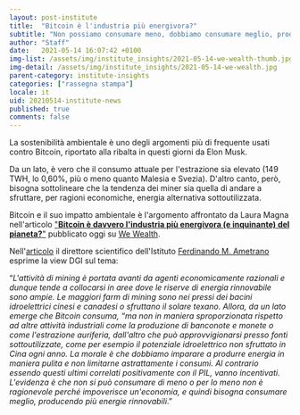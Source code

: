 ```yaml
---
layout: post-institute
title:  "Bitcoin è l'industria più energivora?"
subtitle: "Non possiamo consumare meno, dobbiamo consumare meglio, producendo più energie rinnovabili. Ferdinando Ametrano per We Wealth"
author: "Staff"
date:   2021-05-14 16:07:42 +0100
img-list: /assets/img/institute_insights/2021-05-14-we-wealth-thumb.jpg
img-detail: /assets/img/institute_insights/2021-05-14-we-wealth.jpg
parent-category: institute-insights
categories: ["rassegna stampa"]
locale: it
uid: 20210514-institute-news
published: true
comments: false
---
```


La sostenibilità ambientale è uno degli argomenti più di frequente usati contro Bitcoin, riportato alla ribalta in questi giorni da Elon Musk.

Da un lato, è vero che il consumo attuale per l'estrazione sia elevato (149 TWH, lo 0,60%, più o meno quanto Malesia e Svezia). D'altro canto, però, bisogna sottolineare che la tendenza dei miner sia quella di andare a sfruttare, per ragioni economiche, energia alternativa sottoutilizzata.

Bitcoin e il suo impatto ambientale è l'argomento affrontato da Laura Magna nell'articolo ["**Bitcoin è davvero l'industria più energivora (e inquinante) del pianeta?**"](https://www.we-wealth.com/news/fintech/blockchain/bitcoin-e-davvero-lindustria-piu-energivora-e-inquinante-del-pianeta) pubblicato oggi su [We Wealth](https://www.we-wealth.com/).

Nell'[articolo](https://www.we-wealth.com/news/fintech/blockchain/bitcoin-e-davvero-lindustria-piu-energivora-e-inquinante-del-pianeta) il direttore scientifico dell'Istituto [Ferdinando M. Ametrano](http://ametrano.net/) esprime la view DGI sul tema:
>
“*L'attività di mining è portata avanti da agenti economicamente razionali e dunque tende a collocarsi in aree dove le riserve di energia rinnovabile sono ampie. Le maggiori farm di mining sono nei pressi dei bacini idroelettrici cinesi e canadesi o sfruttano il solare texano.
Allora, da un lato emerge che Bitcoin consuma, “ma non in maniera sproporzionata rispetto ad altre attività industriali come la produzione di banconote e monete o come l'estrazione auriferia, dall'altro che può approvvigionarsi presso fonti sottoutilizzate, come per esempio il potenziale idroelettrico non sfruttato in Cina ogni anno.
La morale è che dobbiamo imparare a produrre energia in maniera pulita e non limitarne astrattamente i consumi. Al contrario essendo questi ultimi correlati positivamente con il PIL, vanno incentivati. L'evidenza è che non si può consumare di meno o per lo meno non è ragionevole perché impoverisce un'economia, e quindi bisogna consumare meglio, producendo più energie rinnovabili*.”
